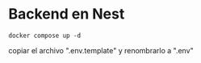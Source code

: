 # Backend en Nest

```
docker compose up -d
```

copiar el archivo ".env.template" y renombrarlo a ".env"